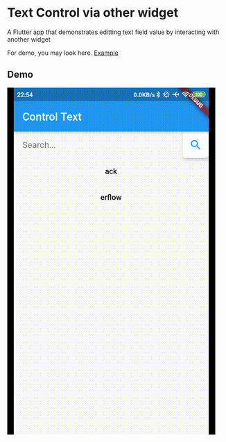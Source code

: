 # Text Control via other widget

A Flutter app that demonstrates editting text field value by interacting with
another widget

For demo, you may look here. [Example](#demo)

## Demo
![Demo](demo.gif)
